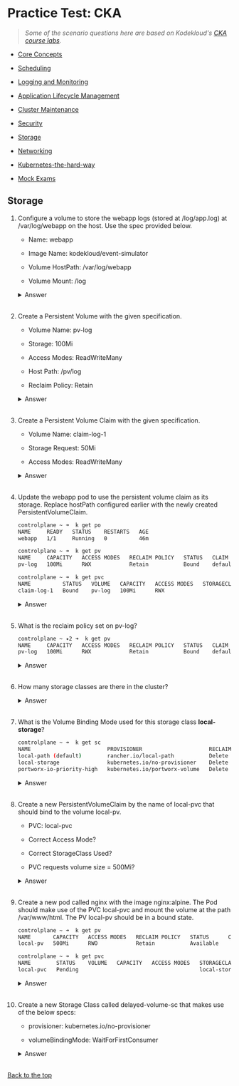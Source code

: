 
# Practice Test: CKA 

> *Some of the scenario questions here are based on Kodekloud's [CKA course labs](https://kodekloud.com/courses/ultimate-certified-kubernetes-administrator-cka-mock-exam/).*

- [Core Concepts](003-Practice-Test-CKA-Core-concepts.md) 

- [Scheduling](004-Practice-Test-CKA-Scheduling.md) 

- [Logging and Monitoring](005-Practice-Test-CKA-Logging-Monitoring.md)

- [Application Lifecycle Management](006-Practice-Test-CKA-App-Lifecycle-Management.md) 

- [Cluster Maintenance](007-Practice-Test-CKA-Cluster-Maintenance.md) 

- [Security](008-Practice-Test-CKA-Security.md) 

- [Storage](009-Practice-Test-CKA-Storage.md) 

- [Networking](010-Practice-Test-CKA-Networking.md)

- [Kubernetes-the-hard-way](011-Practice-Test-CKA-K8S-The-Hard-Way.md)

- [Mock Exams](./014-Practice-Test-CKA-Mock-Exam.md)




## Storage 

1. Configure a volume to store the webapp logs (stored at /log/app.log) at /var/log/webapp on the host. Use the spec provided below.

    - Name: webapp

    - Image Name: kodekloud/event-simulator

    - Volume HostPath: /var/log/webapp

    - Volume Mount: /log

    <details><summary> Answer </summary>
    
    ```bash
    controlplane ~ ➜  k get po
    NAME     READY   STATUS    RESTARTS   AGE
    webapp   1/1     Running   0          48s

    controlplane ~ ➜  k exec -it webapp -- cat /log/app.log
    [2023-12-30 11:51:39,293] INFO in event-simulator: USER3 is viewing page3
    [2023-12-30 11:51:40,294] INFO in event-simulator: USER3 is viewing page3
    [2023-12-30 11:51:41,295] INFO in event-simulator: USER3 is viewing page3
    [2023-12-30 11:51:42,296] INFO in event-simulator: USER1 is viewing page1
    [2023-12-30 11:51:43,297] INFO in event-simulator: USER1 is viewing page2
    [2023-12-30 11:51:44,298] WARNING in event-simulator: USER5 Failed to Login as the account is locked due to MANY FAILED ATTEMPTS. 
    ```

    ```bash
    controlplane ~ ➜  export do="--dry-run=client -o yaml"

    controlplane ~ ➜  export now="--force --grace-period 0"  
    ```

    Generate a YAML file first and then delete the pod. 

    ```bash
    controlplane ~ ➜  k get po
    NAME     READY   STATUS    RESTARTS   AGE
    webapp   1/1     Running   0          4m54s

    controlplane ~ ➜  k get po webapp -o yaml > webapp.yml

    controlplane ~ ➜  ls -l
    total 4
    -rw-rw-rw- 1 root root    0 Dec 13 05:39 sample.yaml
    -rw-r--r-- 1 root root 2658 Dec 30 06:56 webapp.yml

    controlplane ~ ➜  k delete po webapp $now
    Warning: Immediate deletion does not wait for confirmation that the running resource has been terminated. The resource may continue to run on the cluster indefinitely.
    pod "webapp" force deleted

    controlplane ~ ➜  k get po
    No resources found in default namespace.  
    ```

    Add the volume and volumemount in the YAML file. Follow K8S docs. 

    ```bash
    ## webapp.yml 
    apiVersion: v1
    kind: Pod
    metadata:
      creationTimestamp: "2023-12-30T11:51:34Z"
      name: webapp
      namespace: default
    resourceVersion: "506"
    uid: 45b2b932-fbe3-4106-8926-55425cc05627
    spec:
      containers:
      - env:
        - name: LOG_HANDLERS
          value: file
        image: kodekloud/event-simulator
        imagePullPolicy: Always
        name: event-simulator
        resources: {}
        terminationMessagePath: /dev/termination-log
        terminationMessagePolicy: File
        volumeMounts:
        - mountPath: /var/run/secrets/kubernetes.io/serviceaccount
          name: kube-api-access-77kjm
          readOnly: true
        - mountPath: /log
          name: log-volume
      volumes:
      - name: log-volume
        hostPath:
        path: /var/log/webapp # directory location on host
        type: Directory # this field is optional      
    ```
    ```bash
    controlplane ~ ➜  k apply -f webapp.yml 
    pod/webapp created

    controlplane ~ ➜  k get po
    NAME     READY   STATUS    RESTARTS   AGE
    webapp   1/1     Running   0          3s 
    ```
    
    </details>
    </br>



2. Create a Persistent Volume with the given specification.

    - Volume Name: pv-log

    - Storage: 100Mi

    - Access Modes: ReadWriteMany

    - Host Path: /pv/log

    - Reclaim Policy: Retain 

    <details><summary> Answer </summary>
    
    ```bash
    ## pv-log.yaml
    apiVersion: v1
    kind: PersistentVolume
    metadata:
      name: pv-log
    spec:
      persistentVolumeReclaimPolicy: Retain
      accessModes:
        - ReadWriteMany
      capacity:
        storage: 100Mi
      storageClassName: ""
      hostPath:
        path: /pv/log
    ```
    ```bash
    controlplane ~ ➜  k apply -f pv-log.yaml 
    persistentvolume/pv-log created

    controlplane ~ ➜  k get pv
    NAME     CAPACITY   ACCESS MODES   RECLAIM POLICY   STATUS      CLAIM   STORAGECLASS   REASON   AGE
    pv-log   100Mi      RWX            Retain           Available                                   2s 
    ```
    
    </details>
    </br>



3. Create a Persistent Volume Claim with the given specification.

    - Volume Name: claim-log-1

    - Storage Request: 50Mi

    - Access Modes: ReadWriteMany

    <details><summary> Answer </summary>
    
    ```bash
    ## pvc-log.yaml
    apiVersion: v1
    kind: PersistentVolumeClaim
    metadata:
      name: claim-log-1
    spec:
      accessModes:
        - ReadWriteMany
      resources:
        requests:
          storage: 50Mi
    ```
    ```bash
    controlplane ~ ➜  k apply -f pvc-log.yaml 
    persistentvolumeclaim/claim-log-1 created

    controlplane ~ ➜  k get pv
    NAME     CAPACITY   ACCESS MODES   RECLAIM POLICY   STATUS   CLAIM                 STORAGECLASS   REASON   AGE
    pv-log   100Mi      RWX            Retain           Bound    default/claim-log-1                           4m9s

    controlplane ~ ➜  k get pvc
    NAME          STATUS   VOLUME   CAPACITY   ACCESS MODES   STORAGECLASS   AGE
    claim-log-1   Bound    pv-log   100Mi      RWX                           11s 
    ```
    
    </details>
    </br>



4. Update the webapp pod to use the persistent volume claim as its storage.
    Replace hostPath configured earlier with the newly created PersistentVolumeClaim.

    ```bash
    controlplane ~ ➜  k get po
    NAME     READY   STATUS    RESTARTS   AGE
    webapp   1/1     Running   0          46m

    controlplane ~ ➜  k get pv
    NAME     CAPACITY   ACCESS MODES   RECLAIM POLICY   STATUS   CLAIM                 STORAGECLASS   REASON   AGE
    pv-log   100Mi      RWX            Retain           Bound    default/claim-log-1                           39m

    controlplane ~ ➜  k get pvc
    NAME          STATUS   VOLUME   CAPACITY   ACCESS MODES   STORAGECLASS   AGE
    claim-log-1   Bound    pv-log   100Mi      RWX                           35m                       30m 
    ```

    <details><summary> Answer </summary>
    
    ```bash
    controlplane ~ ➜  export do="--dry-run=client -o yaml"

    controlplane ~ ➜  export now="--force --grace-period 0" 

    controlplane ~ ➜  k get po webapp -o yaml > webapp.yml 
    ```

    Just need to modify the volume sectino:

    ```yaml
    ## webapp.yml 
    apiVersion: v1
    kind: Pod
    metadata:
      creationTimestamp: "2023-12-30T12:55:20Z"
      name: webapp
      namespace: default
    resourceVersion: "978"
    uid: b6aec6fb-3333-4d77-9b34-0747f5de564c
    spec:
      containers:
      - env:
        - name: LOG_HANDLERS
          value: file
          image: kodekloud/event-simulator
          imagePullPolicy: Always
          name: event-simulator

    volumes:
    - name: log-volume
        persistentVolumeClaim:
            claimName: claim-log-1

    ```
    ```bash
    controlplane ~ ✦2 ➜  k apply -f webapp.yml 
    pod/webapp created

    controlplane ~ ✦2 ➜  k get po
    NAME     READY   STATUS    RESTARTS   AGE
    webapp   1/1     Running   0          2s
    ```

    
    </details>
    </br>



5. What is the reclaim policy set on pv-log?

    ```bash
    controlplane ~ ✦2 ➜  k get pv
    NAME     CAPACITY   ACCESS MODES   RECLAIM POLICY   STATUS   CLAIM                 STORAGECLASS   REASON   AGE
    pv-log   100Mi      RWX            Retain           Bound    default/claim-log-1                           7m27s 
    ```

    <details><summary> Answer </summary>
    
    ```bash
    controlplane ~ ✦2 ➜  k describe pv pv-log 
    Name:            pv-log
    Labels:          <none>
    Annotations:     pv.kubernetes.io/bound-by-controller: yes
    Finalizers:      [kubernetes.io/pv-protection]
    StorageClass:    
    Status:          Bound
    Claim:           default/claim-log-1
    Reclaim Policy:  Retain 
    ```
    
    </details>
    </br>



6. How many storage classes are there in the cluster?

    <details><summary> Answer </summary>
    
    ```bash
    controlplane ~ ➜  k get sc
    NAME                   PROVISIONER             RECLAIMPOLICY   VOLUMEBINDINGMODE      ALLOWVOLUMEEXPANSION   AGE
    local-path (default)   rancher.io/local-path   Delete          WaitForFirstConsumer   false                  9m2s
    ```
    
    </details>
    </br>



7. What is the Volume Binding Mode used for this storage class **local-storage**?

    ```bash
    controlplane ~ ➜  k get sc
    NAME                        PROVISIONER                     RECLAIMPOLICY   VOLUMEBINDINGMODE      ALLOWVOLUMEEXPANSION   AGE
    local-path (default)        rancher.io/local-path           Delete          WaitForFirstConsumer   false                  9m44s
    local-storage               kubernetes.io/no-provisioner    Delete          WaitForFirstConsumer   false                  36s
    portworx-io-priority-high   kubernetes.io/portworx-volume   Delete          Immediate              false                  36s 
    ```

    <details><summary> Answer </summary>
    
    ```bash
    controlplane ~ ✖ k describe sc local-storage 
    Name:            local-storage
    IsDefaultClass:  No
    Annotations:     kubectl.kubernetes.io/last-applied-configuration={"apiVersion":"storage.k8s.io/v1","kind":"StorageClass","metadata":{"annotations":{},"name":"local-storage"},"provisioner":"kubernetes.io/no-provisioner","volumeBindingMode":"WaitForFirstConsumer"}

    Provisioner:           kubernetes.io/no-provisioner
    Parameters:            <none>
    AllowVolumeExpansion:  <unset>
    MountOptions:          <none>
    ReclaimPolicy:         Delete
    VolumeBindingMode:     WaitForFirstConsumer
    Events:                <none> 
    ```
    
    </details>
    </br>



8. Create a new PersistentVolumeClaim by the name of local-pvc that should bind to the volume local-pv.

    - PVC: local-pvc

    - Correct Access Mode?

    - Correct StorageClass Used?

    - PVC requests volume size = 500Mi?

    <details><summary> Answer </summary>
    
    ```bash
    controlplane ~ ➜  k get pv
    NAME       CAPACITY   ACCESS MODES   RECLAIM POLICY   STATUS      CLAIM   STORAGECLASS    REASON   AGE
    local-pv   500Mi      RWO            Retain           Available           local-storage            19m 

    controlplane ~ ➜  k describe pv local-pv 
    Name:              local-pv
    Labels:            <none>
    Annotations:       <none>
    Finalizers:        [kubernetes.io/pv-protection]
    StorageClass:      local-storage
    Status:            Available
    Claim:             
    Reclaim Policy:    Retain
    Access Modes:      RWO
    VolumeMode:        Filesystem
    Capacity:          500Mi
    Node Affinity:     
    Required Terms:  
        Term 0:        kubernetes.io/hostname in [controlplane]
    Message:           
    Source:
        Type:  LocalVolume (a persistent volume backed by local storage on a node)
        Path:  /opt/vol1
    Events:    <none>
    ```
    ```yaml
    ## local-pvc.yaml
    apiVersion: v1
    kind: PersistentVolumeClaim
    metadata:
      name: local-pvc
    spec:
      accessModes:
        - ReadWriteOnce
      volumeMode: Filesystem
      storageClassName: local-storage
      resources:
        requests:
          storage: 500Mi 
    ```
    ```bash
    controlplane ~ ➜  k apply -f local-pvc.yaml 
    persistentvolumeclaim/local-pvc created 
    ```
    </details>
    </br>



9. Create a new pod called nginx with the image nginx:alpine. The Pod should make use of the PVC local-pvc and mount the volume at the path /var/www/html.
    The PV local-pv should be in a bound state.

    ```bash
    controlplane ~ ➜  k get pv
    NAME       CAPACITY   ACCESS MODES   RECLAIM POLICY   STATUS      CLAIM   STORAGECLASS    REASON   AGE
    local-pv   500Mi      RWO            Retain           Available           local-storage            29m

    controlplane ~ ➜  k get pvc
    NAME        STATUS    VOLUME   CAPACITY   ACCESS MODES   STORAGECLASS    AGE
    local-pvc   Pending                                      local-storage   5m17s 
    ```
        
    <details><summary> Answer </summary>
    
    ```bash
    controlplane ~ ➜  export do="--dry-run=client -o yaml"

    controlplane ~ ➜  export now="--force --grace-period 0" 

    controlplane ~ ➜  k run nginx --image nginx:alpine $do > nginx.yaml
    ```

    ```bash
    ## nginx.yaml
    apiVersion: v1
    kind: Pod
    metadata:
      creationTimestamp: null
      labels:
        run: nginx
      name: nginx
    spec:
      containers:
      - image: nginx:alpine
        name: nginx
        resources: {}
        volumeMounts:
        - mountPath: "/var/www/html"
          name: local-pv
      volumes:
      - name: local-pv
        persistentVolumeClaim:
            claimName: local-pvc
    status: {} 
    ```
    
    ```bash
    controlplane ~ ➜  k apply -f nginx.yaml 
    pod/nginx created

    controlplane ~ ➜  k get po
    NAME    READY   STATUS    RESTARTS   AGE
    nginx   1/1     Running   0          6s

    controlplane ~ ➜  k get pv
    NAME       CAPACITY   ACCESS MODES   RECLAIM POLICY   STATUS   CLAIM               STORAGECLASS    REASON   AGE
    local-pv   500Mi      RWO            Retain           Bound    default/local-pvc   local-storage            31m

    controlplane ~ ➜  k get pvc
    NAME        STATUS   VOLUME     CAPACITY   ACCESS MODES   STORAGECLASS    AGE
    local-pvc   Bound    local-pv   500Mi      RWO            local-storage   7m16s 
    ```
    
    </details>
    </br>


10. Create a new Storage Class called delayed-volume-sc that makes use of the below specs:

    - provisioner: kubernetes.io/no-provisioner

    - volumeBindingMode: WaitForFirstConsumer

    <details><summary> Answer </summary>
    
    ```bash
    ## delayed-volume-sc.yaml 
    apiVersion: storage.k8s.io/v1
    kind: StorageClass
    metadata:
      name: delayed-volume-sc
      annotations:
        storageclass.kubernetes.io/is-default-class: "false"
    provisioner: kubernetes.io/no-provisioner
    volumeBindingMode: WaitForFirstConsumer 
    ```
    
    ```bash
    controlplane ~ ➜  k apply -f delayed-volume-sc.yaml 
    storageclass.storage.k8s.io/delayed-volume-sc created

    controlplane ~ ➜  k get sc
    NAME                        PROVISIONER                     RECLAIMPOLICY   VOLUMEBINDINGMODE      ALLOWVOLUMEEXPANSION   AGE
    local-path (default)        rancher.io/local-path           Delete          WaitForFirstConsumer   false                  45m
    local-storage               kubernetes.io/no-provisioner    Delete          WaitForFirstConsumer   false                  35m
    portworx-io-priority-high   kubernetes.io/portworx-volume   Delete          Immediate              false                  35m
    delayed-volume-sc           kubernetes.io/no-provisioner    Delete          WaitForFirstConsumer   false                  3s 
    ```
    </details>
    </br>






[Back to the top](#practice-test-cka)    
